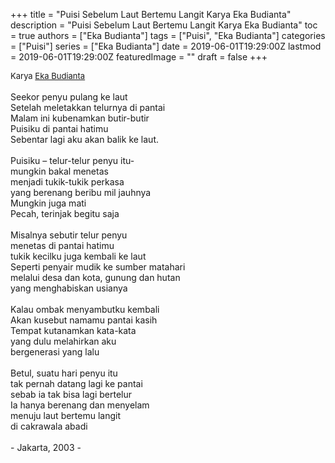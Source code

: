 +++
title = "Puisi Sebelum Laut Bertemu Langit Karya Eka Budianta"
description = "Puisi Sebelum Laut Bertemu Langit Karya Eka Budianta"
toc = true
authors = ["Eka Budianta"]
tags = ["Puisi", "Eka Budianta"]
categories = ["Puisi"]
series = ["Eka Budianta"]
date = 2019-06-01T19:29:00Z
lastmod = 2019-06-01T19:29:00Z
featuredImage = ""
draft = false
+++

<div style="text-align: justify;">
<div style="font-size: small;">Karya <a href="/authors/eka-budianta/" target="_blank">Eka Budianta</a></div><br />
Seekor penyu pulang ke laut<br />Setelah meletakkan telurnya di pantai<br />Malam ini kubenamkan butir-butir<br />Puisiku di pantai hatimu<br />Sebentar lagi aku akan balik ke laut.<br /><br />Puisiku – telur-telur penyu itu-<br />mungkin bakal menetas<br />menjadi tukik-tukik perkasa<br />yang berenang beribu mil jauhnya<br />Mungkin juga mati<br />Pecah, terinjak begitu saja<br /><br />Misalnya sebutir telur penyu<br />menetas di pantai hatimu<br />tukik kecilku juga kembali ke laut<br />Seperti penyair mudik ke sumber matahari<br />melalui desa dan kota, gunung dan hutan<br />yang menghabiskan usianya<br /><br />Kalau ombak menyambutku kembali<br />Akan kusebut namamu pantai kasih<br />Tempat kutanamkan kata-kata<br />yang dulu melahirkan aku<br />bergenerasi yang lalu<br /><br />Betul, suatu hari penyu itu<br />tak pernah datang lagi ke pantai<br />sebab ia tak bisa lagi bertelur<br />Ia hanya berenang dan menyelam<br />menuju laut bertemu langit<br />di cakrawala abadi<br /><br />- Jakarta, 2003 -</div>
